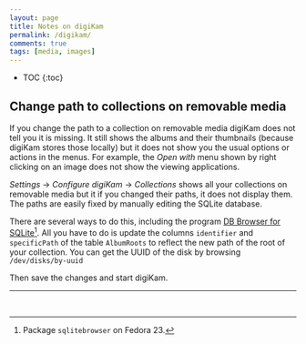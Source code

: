 ```yaml
---
layout: page
title: Notes on digiKam
permalink: /digikam/
comments: true
tags: [media, images]
---
```


* TOC
{:toc}

## Change path to collections on removable media

If you change the path to a collection on removable media digiKam does not tell
you it is missing. It still shows the albums and their thumbnails (because
digiKam stores those locally) but it does not show you the usual options or
actions in the menus. For example, the *Open with* menu shown by right clicking
on an image does not show the viewing applications.

*Settings* -> *Configure digiKam*  -> *Collections* shows all your collections
on removable media but it if you changed their paths, it does not display them.
The paths are easily fixed by manually editing the SQLite database.

There are several ways to do this, including the program [DB Browser for
SQLite](https://github.com/sqlitebrowser/sqlitebrowser)[^1]. All you have to do
is update the columns `identifier` and `specificPath` of the table `AlbumRoots`
to reflect the new path of the root of your collection.  You can get the
UUID of the disk by browsing `/dev/disks/by-uuid`

Then save the changes and start digiKam.

---
<br/>

[^1]: Package `sqlitebrowser` on Fedora 23.
